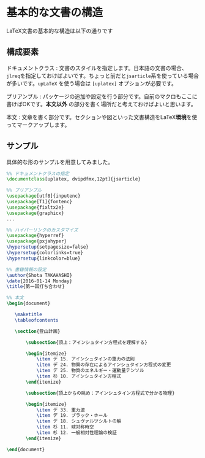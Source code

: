 # 基本的な文書の構造

LaTeX文書の基本的な構造は以下の通りです

## 構成要素

ドキュメントクラス
: 文書のスタイルを指定します。日本語の文書の場合、``jlreq``を指定しておけばよいです。ちょっと前だと``jsarticle``系を使っている場合が多いです。``upLaTeX`` を使う場合は ``[uplatex]`` オプションが必要です。

プリアンブル
: パッケージの追加や設定を行う部分です。自前のマクロもここに書けばOKです。**本文以外** の部分を書く場所だと考えておけばよいと思います。

本文
: 文章を書く部分です。セクションや図といった文書構造をLaTeX**環境**を使ってマークアップします。

## サンプル

具体的な形のサンプルを用意してみました。

```latex
%% ドキュメントクラスの指定
\documentclass[uplatex, dvipdfmx,12pt]{jsarticle}

%% プリアンブル
\usepackage[utf8]{inputenc}
\usepackage[T1]{fontenc}
\usepackage{fixltx2e}
\usepackage{graphicx}
...

%% ハイパーリンクのカスタマイズ
\usepackage{hyperref}
\usepackage{pxjahyper}
\hypersetup{setpagesize=false}
\hypersetup{colorlinks=true}
\hypersetup{linkcolor=blue}

%% 書籍情報の設定
\author{Shota TAKAHASHI}
\date{2016-01-14 Monday}
\title{第一回打ち合わせ}

%% 本文
\begin{document}

   \maketitle
   \tableofcontents

   \section{登山計画}

       \subsection{頂上：アインシュタイン方程式を理解する}

       \begin{itemize}
           \item デ 15. アインシュタインの重力の法則
           \item デ 24. 物質の存在によるアインシュタイン方程式の変更
           \item デ 25. 物質のエネルギー・運動量テンソル
           \item 杉 10. アインシュタイン方程式
       \end{itemize}

       \subsection{頂上からの眺め：アインシュタイン方程式で分かる物理}

       \begin{itemize}
           \item デ 33. 重力波
           \item デ 19. ブラック・ホール
           \item デ 18. シュヴァルツシルトの解
           \item 杉 11. 球対称時空
           \item 杉 12. 一般相対性理論の検証
       \end{itemize}

\end{document}
```
